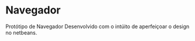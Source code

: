 # Navegador
Protótipo de Navegador
Desenvolvido com o intúito de aperfeiçoar o design no netbeans. 
